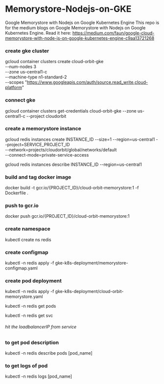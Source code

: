 # Memorystore-Nodejs-on-GKE
Google Memorystore with Nodejs on Google Kubernetes Engine
This repo is for the medium blogs on Google Memorystore with Nodejs on Google Kubernetes Engine. Read it here: https://medium.com/faun/google-cloud-memorystore-with-node-js-on-google-kubernetes-engine-c9aa13721268

### create gke cluster
gcloud container clusters create cloud-orbit-gke \
 --num-nodes 3 \
 --zone us-central1-c \
 --machine-type n1-standard-2 \
 --scopes "https://www.googleapis.com/auth/source.read_write,cloud-platform"
 
### connect gke
gcloud container clusters get-credentials cloud-orbit-gke --zone us-central1-c --project cloudorbit
 
### create a memorystore instance
gcloud redis instances create INSTANCE_ID --size=1 --region=us-central1 --project=SERVICE_PROJECT_ID \
    --network=projects/cloudorbit/global/networks/default \
    --connect-mode=private-service-access
    
gcloud redis instances describe INSTANCE_ID --region=us-central1
 

### build and tag docker image
docker build -t gcr.io/{PROJECT_ID}/cloud-orbit-memorystore:1 -f Dockerfile .

### push to gcr.io
docker push gcr.io/{PROJECT_ID}/cloud-orbit-memorystore:1

### create namespace
kubectl create ns redis

### create configmap
kubectl -n redis apply -f gke-k8s-deployment/memorystore-configmap.yaml

### create pod deployment
kubectl -n redis apply -f gke-k8s-deployment/cloud-orbit-memorystore.yaml

kubectl -n redis get pods

kubectl -n redis get svc
###### hit the loadbalancerIP from service

### to get pod description
kubectl -n redis describe pods [pod_name]

### to get logs of pod
kubectl -n redis logs [pod_name]
